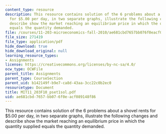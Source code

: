 ```yaml
---
content_type: resource
description: This resource contains solution of the 6 problems about a shovel rents
  for $5.00 per day, in two separate graphs, illustrate the following changes and
  describe show the market reaching an equilibrium price in which the quantity supplied
  equals the quantity demanded.
file: /courses/11-203-microeconomics-fall-2010/ae681cbd7657bb076f0eacf089148f86_MIT11_203F10_pset1sol.pdf
file_size: 271419
file_type: application/pdf
hide_download: true
hide_download_original: null
learning_resource_types:
- Assignments
license: https://creativecommons.org/licenses/by-nc-sa/4.0/
ocw_type: OCWFile
parent_title: Assignments
parent_type: CourseSection
parent_uid: b142149f-b9e7-ca8d-43aa-3cc22c0b2ec0
resourcetype: Document
title: MIT11_203F10_pset1sol.pdf
uid: ae681cbd-7657-bb07-6f0e-acf089148f86
---
```

This resource contains solution of the 6 problems about a shovel rents for $5.00 per day, in two separate graphs, illustrate the following changes and describe show the market reaching an equilibrium price in which the quantity supplied equals the quantity demanded.